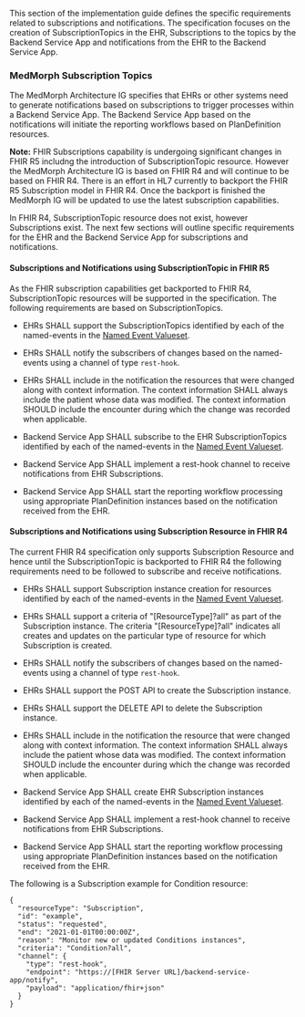 This section of the implementation guide defines the specific requirements related to subscriptions and notifications.  The specification focuses on the creation of SubscriptionTopics in the EHR, Subscriptions to the topics by the Backend Service App and notifications from the EHR to the Backend Service App.

### MedMorph Subscription Topics

The MedMorph Architecture IG specifies that EHRs or other systems need to generate notifications based on subscriptions to trigger processes within a Backend Service App. The Backend Service App based on the notifications will initiate the reporting workflows based on PlanDefinition resources.

**Note:** 
FHIR Subscriptions capability is undergoing significant changes in FHIR R5 includng the introduction of SubscriptionTopic resource. However the MedMorph Architecture IG is based on FHIR R4 and will continue to be based on FHIR R4. There is an effort in HL7 currently to backport the FHIR R5 Subscription model in FHIR R4. Once the backport is finished the MedMorph IG will be updated to use the latest subscription capabilities.

In FHIR R4, SubscriptionTopic resource does not exist, however Subscriptions exist. The next few sections will outline specific requirements for the EHR and the Backend Service App for subscriptions and notifications.

#### Subscriptions and Notifications using SubscriptionTopic in FHIR R5

As the FHIR subscription capabilities get backported to FHIR R4, SubscriptionTopic resources will be supported in the specification. The following requirements are based on SubscriptionTopics.

* EHRs SHALL support the SubscriptionTopics identified by each of the named-events in the [Named Event Valueset](	http://hl7.org/fhir/us/fhir-medmorph/ValueSet/us-ph-triggerdefinition-namedevent.html).

* EHRs SHALL notify the subscribers of changes based on the named-events using a channel of type ```rest-hook```. 

* EHRs SHALL include in the notification the resources that were changed along with context information. The context information SHALL always include the patient whose data was modified. The context information SHOULD include the encounter during which the change was recorded when applicable.

* Backend Service App SHALL subscribe to the EHR SubscriptionTopics identified by each of the named-events in the [Named Event Valueset](	http://hl7.org/fhir/us/fhir-medmorph/ValueSet/us-ph-triggerdefinition-namedevent.html).

* Backend Service App SHALL implement a rest-hook channel to receive notifications from EHR Subscriptions.

* Backend Service App SHALL start the reporting workflow processing using appropriate PlanDefinition instances based on the notification received from the EHR.

#### Subscriptions and Notifications using Subscription Resource in FHIR R4 

The current FHIR R4 specification only supports Subscription Resource and hence until the SubscriptionTopic is backported to FHIR R4 the following requirements need to be followed to subscribe and receive notifications.

* EHRs SHALL support Subscription instance creation for resources identified by each of the named-events in the [Named Event Valueset](	http://hl7.org/fhir/us/fhir-medmorph/ValueSet/us-ph-triggerdefinition-namedevent.html).

* EHRs SHALL support a criteria of "[ResourceType]?all" as part of the Subscription instance. The criteria "[ResourceType]?all" indicates all creates and updates on the particular type of resource for which Subscription is created. 

* EHRs SHALL notify the subscribers of changes based on the named-events using a channel of type ```rest-hook```. 

* EHRs SHALL support the POST API to create the Subscription instance.

* EHRs SHALL support the DELETE API to delete the Subscription instance.

* EHRs SHALL include in the notification the resource that were changed along with context information. The context information SHALL always include the patient whose data was modified. The context information SHOULD include the encounter during which the change was recorded when applicable.

* Backend Service App SHALL create EHR Subscription instances identified by each of the named-events in the [Named Event Valueset](	http://hl7.org/fhir/us/fhir-medmorph/ValueSet/us-ph-triggerdefinition-namedevent.html).

* Backend Service App SHALL implement a rest-hook channel to receive notifications from EHR Subscriptions.

* Backend Service App SHALL start the reporting workflow processing using appropriate PlanDefinition instances based on the notification received from the EHR.

The following is a Subscription example for Condition resource:

```
{
  "resourceType": "Subscription",
  "id": "example",
  "status": "requested",
  "end": "2021-01-01T00:00:00Z",
  "reason": "Monitor new or updated Conditions instances",
  "criteria": "Condition?all",
  "channel": {
    "type": "rest-hook",
    "endpoint": "https://[FHIR Server URL]/backend-service-app/notify",
    "payload": "application/fhir+json"
  }
}
```
